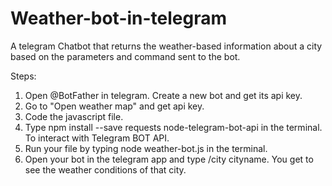 # Weather-bot-in-telegram
A telegram Chatbot that returns the weather-based information about a city based on the parameters and command sent to the bot.

Steps:
1. Open @BotFather in telegram. Create a new bot and get its api key.
2. Go to  "Open weather map" and get api key.
3. Code the javascript file.
4. Type npm install --save requests node-telegram-bot-api in the terminal. To interact with Telegram BOT API.
5. Run your file by typing node weather-bot.js in the terminal.
6. Open your bot in the telegram app and type /city cityname. You get to see the weather conditions of that city.